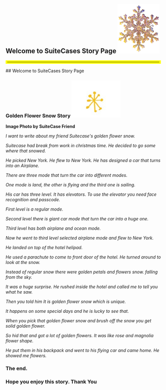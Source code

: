 ## Welcome to SuiteCases Story Page ![alt SnowGold](snowflower2.png "Gold Flake")

<hr style="border:5px solid yellow">
## Welcome to SuiteCases Story Page


### Golden Flower Snow Story ![alt Golden Flake](snowflake.jpg "Golden Flower Flake")

<b>Image Photo by SuiteCase Friend</b>

_I want to write about my  friend Suitecase's golden  flower snow._

_Suitecase had break from work in christmas time. He decided to go some where that snowed._ 

_He picked New York. He flew to New York. He has designed a car that turns into an Airplane._

_There are three mode that turn the car into different modes._

_One mode is land, the other is flying and the third one is sailing._

_His car has three level. It has elevators.
To use the elevator you need face recognition and passcode._

_First level is a regular mode._ 

_Second level  there is giant car mode that turn the car into a huge one._

_Third level has both airplane and ocean mode._

_Now he went to third level selected airplane mode and flew to New York._ 

_He landed on top of the hotel helipad._ 

_He used a parachute to come to front door of the hotel._ 
_He turned around to look at the snow._

_Instead of regular snow there were golden petals and flowers snow. falling from the sky._

_It was a huge surprise. He rushed inside the hotel and called me to tell you what he  saw._

_Then you told him It is golden flower snow which is unique._ 

_It happens on some special days and he is lucky to see that._ 

_When you pick that golden flower snow and brush  off the snow you get solid golden flower._ 

_So hid that and got a lot of golden flowers. It was like rose and magnolia flower shape._

_He put them in his backpack and went to his flying car and came home. 
He showed me flowers._

### The end. 

### Hope you enjoy this story. Thank You

